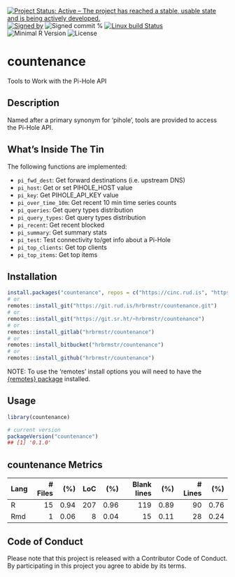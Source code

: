 
[![Project Status: Active – The project has reached a stable, usable
state and is being actively
developed.](https://www.repostatus.org/badges/latest/active.svg)](https://www.repostatus.org/#active)
[![Signed
by](https://img.shields.io/badge/Keybase-Verified-brightgreen.svg)](https://keybase.io/hrbrmstr)
![Signed commit
%](https://img.shields.io/badge/Signed_Commits-100%25-lightgrey.svg)
[![Linux build
Status](https://travis-ci.org/hrbrmstr/countenance.svg?branch=master)](https://travis-ci.org/hrbrmstr/countenance)  
![Minimal R
Version](https://img.shields.io/badge/R%3E%3D-3.2.0-blue.svg)
![License](https://img.shields.io/badge/License-MIT-blue.svg)

# countenance

Tools to Work with the Pi-Hole API

## Description

Named after a primary synonym for ‘pihole’, tools are provided to access
the Pi-Hole API.

## What’s Inside The Tin

The following functions are implemented:

  - `pi_fwd_dest`: Get forward destinations (i.e. upstream DNS)
  - `pi_host`: Get or set PIHOLE\_HOST value
  - `pi_key`: Get PIHOLE\_API\_KEY value
  - `pi_over_time_10m`: Get recent 10 min time series counts
  - `pi_queries`: Get query types distribution
  - `pi_query_types`: Get query types distribution
  - `pi_recent`: Get recent blocked
  - `pi_summary`: Get summary stats
  - `pi_test`: Test connectivity to/get info about a Pi-Hole
  - `pi_top_clients`: Get top clients
  - `pi_top_items`: Get top items

## Installation

``` r
install.packages("countenance", repos = c("https://cinc.rud.is", "https://cloud.r-project.org/"))
# or
remotes::install_git("https://git.rud.is/hrbrmstr/countenance.git")
# or
remotes::install_git("https://git.sr.ht/~hrbrmstr/countenance")
# or
remotes::install_gitlab("hrbrmstr/countenance")
# or
remotes::install_bitbucket("hrbrmstr/countenance")
# or
remotes::install_github("hrbrmstr/countenance")
```

NOTE: To use the ‘remotes’ install options you will need to have the
[{remotes} package](https://github.com/r-lib/remotes) installed.

## Usage

``` r
library(countenance)

# current version
packageVersion("countenance")
## [1] '0.1.0'
```

## countenance Metrics

| Lang | \# Files |  (%) | LoC |  (%) | Blank lines |  (%) | \# Lines |  (%) |
| :--- | -------: | ---: | --: | ---: | ----------: | ---: | -------: | ---: |
| R    |       15 | 0.94 | 207 | 0.96 |         119 | 0.89 |       90 | 0.76 |
| Rmd  |        1 | 0.06 |   8 | 0.04 |          15 | 0.11 |       28 | 0.24 |

## Code of Conduct

Please note that this project is released with a Contributor Code of
Conduct. By participating in this project you agree to abide by its
terms.
